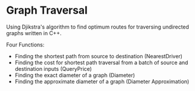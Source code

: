# Graph Traversal

Using Djikstra's algorithm to find optimum routes for traversing undirected graphs written in C++.

Four Functions:

* Finding the shortest path from source to destination (NearestDriver)
* Finding the cost for shortest path traversal from a batch of source and destination inputs (QueryPrice)
* Finding the exact diameter of a graph (Diameter)
* Finding the approximate diameter of a graph (Diameter Approximation)
